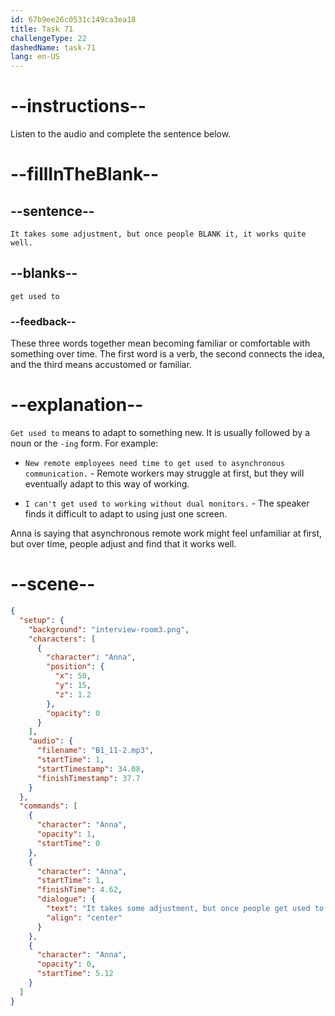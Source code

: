 ```yaml
---
id: 67b9ee26c0531c149ca3ea18
title: Task 71
challengeType: 22
dashedName: task-71
lang: en-US
---
```


<!-- (Audio) Anna: It takes some adjustment, but once people get used to it, it works quite well. -->

# --instructions--

Listen to the audio and complete the sentence below.

# --fillInTheBlank--

## --sentence--

`It takes some adjustment, but once people BLANK it, it works quite well.`

## --blanks--

`get used to`

### --feedback--  

These three words together mean becoming familiar or comfortable with something over time. The first word is a verb, the second connects the idea, and the third means accustomed or familiar.

# --explanation--

`Get used to` means to adapt to something new. It is usually followed by a noun or the `-ing` form. For example:

- `New remote employees need time to get used to asynchronous communication.` - Remote workers may struggle at first, but they will eventually adapt to this way of working.

- `I can't get used to working without dual monitors.` - The speaker finds it difficult to adapt to using just one screen.

Anna is saying that asynchronous remote work might feel unfamiliar at first, but over time, people adjust and find that it works well.

# --scene--

```json
{
  "setup": {
    "background": "interview-room3.png",
    "characters": [
      {
        "character": "Anna",
        "position": {
          "x": 50,
          "y": 15,
          "z": 1.2
        },
        "opacity": 0
      }
    ],
    "audio": {
      "filename": "B1_11-2.mp3",
      "startTime": 1,
      "startTimestamp": 34.08,
      "finishTimestamp": 37.7
    }
  },
  "commands": [
    {
      "character": "Anna",
      "opacity": 1,
      "startTime": 0
    },
    {
      "character": "Anna",
      "startTime": 1,
      "finishTime": 4.62,
      "dialogue": {
        "text": "It takes some adjustment, but once people get used to it, it works quite well.",
        "align": "center"
      }
    },
    {
      "character": "Anna",
      "opacity": 0,
      "startTime": 5.12
    }
  ]
}
```

